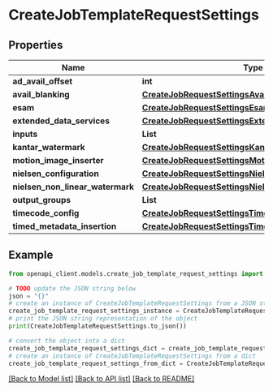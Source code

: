# CreateJobTemplateRequestSettings


## Properties

Name | Type | Description | Notes
------------ | ------------- | ------------- | -------------
**ad_avail_offset** | **int** |  | [optional] 
**avail_blanking** | [**CreateJobRequestSettingsAvailBlanking**](CreateJobRequestSettingsAvailBlanking.md) |  | [optional] 
**esam** | [**CreateJobRequestSettingsEsam**](CreateJobRequestSettingsEsam.md) |  | [optional] 
**extended_data_services** | [**CreateJobRequestSettingsExtendedDataServices**](CreateJobRequestSettingsExtendedDataServices.md) |  | [optional] 
**inputs** | **List** |  | [optional] 
**kantar_watermark** | [**CreateJobRequestSettingsKantarWatermark**](CreateJobRequestSettingsKantarWatermark.md) |  | [optional] 
**motion_image_inserter** | [**CreateJobRequestSettingsMotionImageInserter**](CreateJobRequestSettingsMotionImageInserter.md) |  | [optional] 
**nielsen_configuration** | [**CreateJobRequestSettingsNielsenConfiguration**](CreateJobRequestSettingsNielsenConfiguration.md) |  | [optional] 
**nielsen_non_linear_watermark** | [**CreateJobRequestSettingsNielsenNonLinearWatermark**](CreateJobRequestSettingsNielsenNonLinearWatermark.md) |  | [optional] 
**output_groups** | **List** |  | [optional] 
**timecode_config** | [**CreateJobRequestSettingsTimecodeConfig**](CreateJobRequestSettingsTimecodeConfig.md) |  | [optional] 
**timed_metadata_insertion** | [**CreateJobRequestSettingsTimedMetadataInsertion**](CreateJobRequestSettingsTimedMetadataInsertion.md) |  | [optional] 

## Example

```python
from openapi_client.models.create_job_template_request_settings import CreateJobTemplateRequestSettings

# TODO update the JSON string below
json = "{}"
# create an instance of CreateJobTemplateRequestSettings from a JSON string
create_job_template_request_settings_instance = CreateJobTemplateRequestSettings.from_json(json)
# print the JSON string representation of the object
print(CreateJobTemplateRequestSettings.to_json())

# convert the object into a dict
create_job_template_request_settings_dict = create_job_template_request_settings_instance.to_dict()
# create an instance of CreateJobTemplateRequestSettings from a dict
create_job_template_request_settings_from_dict = CreateJobTemplateRequestSettings.from_dict(create_job_template_request_settings_dict)
```
[[Back to Model list]](../README.md#documentation-for-models) [[Back to API list]](../README.md#documentation-for-api-endpoints) [[Back to README]](../README.md)


